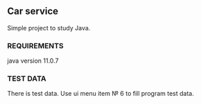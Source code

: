 ## Car service
Simple project to study Java.

### REQUIREMENTS
java version 11.0.7

### TEST DATA
There is test data. Use ui menu item № 6 to fill program test data.


